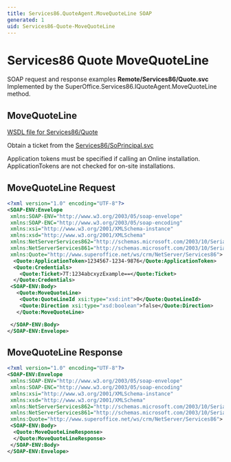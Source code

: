 ```yaml
---
title: Services86.QuoteAgent.MoveQuoteLine SOAP
generated: 1
uid: Services86-Quote-MoveQuoteLine
---
```


# Services86 Quote MoveQuoteLine

SOAP request and response examples **Remote/Services86/Quote.svc**
Implemented by the <see cref="M:SuperOffice.Services86.IQuoteAgent.MoveQuoteLine">SuperOffice.Services86.IQuoteAgent.MoveQuoteLine</see> method.

## MoveQuoteLine

[WSDL file for Services86/Quote](../Services86-Quote.md)

Obtain a ticket from the [Services86/SoPrincipal.svc](../SoPrincipal/index.md)

Application tokens must be specified if calling an Online installation. ApplicationTokens are not checked for on-site installations.

## MoveQuoteLine Request

```xml
<?xml version="1.0" encoding="UTF-8"?>
<SOAP-ENV:Envelope
 xmlns:SOAP-ENV="http://www.w3.org/2003/05/soap-envelope"
 xmlns:SOAP-ENC="http://www.w3.org/2003/05/soap-encoding"
 xmlns:xsi="http://www.w3.org/2001/XMLSchema-instance"
 xmlns:xsd="http://www.w3.org/2001/XMLSchema"
 xmlns:NetServerServices862="http://schemas.microsoft.com/2003/10/Serialization/Arrays"
 xmlns:NetServerServices861="http://schemas.microsoft.com/2003/10/Serialization/"
 xmlns:Quote="http://www.superoffice.net/ws/crm/NetServer/Services86">
  <Quote:ApplicationToken>1234567-1234-9876</Quote:ApplicationToken>
  <Quote:Credentials>
    <Quote:Ticket>7T:1234abcxyzExample==</Quote:Ticket>
  </Quote:Credentials>
 <SOAP-ENV:Body>
   <Quote:MoveQuoteLine>
    <Quote:QuoteLineId xsi:type="xsd:int">0</Quote:QuoteLineId>
    <Quote:Direction xsi:type="xsd:boolean">false</Quote:Direction>
   </Quote:MoveQuoteLine>

 </SOAP-ENV:Body>
</SOAP-ENV:Envelope>

```

## MoveQuoteLine Response

```xml
<?xml version="1.0" encoding="UTF-8"?>
<SOAP-ENV:Envelope
 xmlns:SOAP-ENV="http://www.w3.org/2003/05/soap-envelope"
 xmlns:SOAP-ENC="http://www.w3.org/2003/05/soap-encoding"
 xmlns:xsi="http://www.w3.org/2001/XMLSchema-instance"
 xmlns:xsd="http://www.w3.org/2001/XMLSchema"
 xmlns:NetServerServices862="http://schemas.microsoft.com/2003/10/Serialization/Arrays"
 xmlns:NetServerServices861="http://schemas.microsoft.com/2003/10/Serialization/"
 xmlns:Quote="http://www.superoffice.net/ws/crm/NetServer/Services86">
 <SOAP-ENV:Body>
  <Quote:MoveQuoteLineResponse>
  </Quote:MoveQuoteLineResponse>
 </SOAP-ENV:Body>
</SOAP-ENV:Envelope>

```
